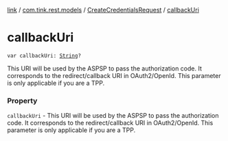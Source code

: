 [link](../../index.md) / [com.tink.rest.models](../index.md) / [CreateCredentialsRequest](index.md) / [callbackUri](./callback-uri.md)

# callbackUri

`var callbackUri: `[`String`](https://kotlinlang.org/api/latest/jvm/stdlib/kotlin/-string/index.html)`?`

This URI will be used by the ASPSP to pass the authorization code. It corresponds to the redirect/callback URI in OAuth2/OpenId. This parameter is only applicable if you are a TPP.

### Property

`callbackUri` - This URI will be used by the ASPSP to pass the authorization code. It corresponds to the redirect/callback URI in OAuth2/OpenId. This parameter is only applicable if you are a TPP.
